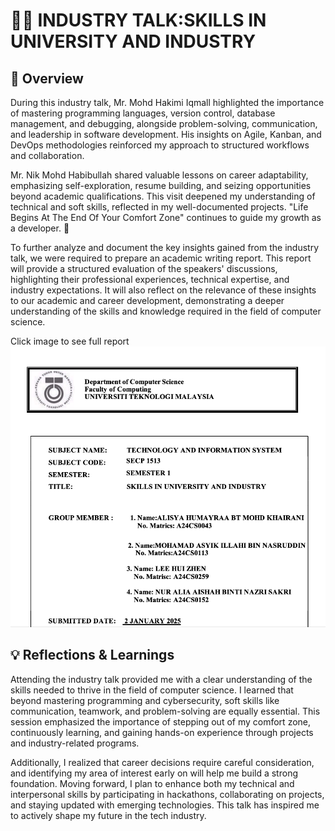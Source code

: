 # 🧑‍💻 INDUSTRY TALK:SKILLS IN UNIVERSITY AND INDUSTRY
## 📌 Overview 
During this industry talk, Mr. Mohd Hakimi Iqmall highlighted the importance of mastering programming languages, version control, database management, and debugging, alongside problem-solving, communication, and leadership in software development. His insights on Agile, Kanban, and DevOps methodologies reinforced my approach to structured workflows and collaboration.

Mr. Nik Mohd Habibullah shared valuable lessons on career adaptability, emphasizing self-exploration, resume building, and seizing opportunities beyond academic qualifications. This visit deepened my understanding of technical and soft skills, reflected in my well-documented projects. "Life Begins At The End Of Your Comfort Zone" continues to guide my growth as a developer. 🚀

To further analyze and document the key insights gained from the industry talk, we were required to prepare an academic writing report. This report will provide a structured evaluation of the speakers' discussions, highlighting their professional experiences, technical expertise, and industry expectations. It will also reflect on the relevance of these insights to our academic and career development, demonstrating a deeper understanding of the skills and knowledge required in the field of computer science.


Click image to see full report
[![Academic Writting Report](https://github.com/aliaaishah/INDUSTRY-TALK-SKILLS-IN-UNIVERSITY-AND-INDUSTRY-/blob/main/Screenshot%202025-02-12%20022157.png)]([https://github.com/nrathrhabs/images/blob/main/Newsletter%20ASG%204.pdf](https://github.com/aliaaishah/INDUSTRY-TALK-SKILLS-IN-UNIVERSITY-AND-INDUSTRY-/blob/main/industry%20talk%202.pdf))

## 💡 Reflections & Learnings 
Attending the industry talk provided me with a clear understanding of the skills needed to thrive in the field of computer science. I learned that beyond mastering programming and cybersecurity, soft skills like communication, teamwork, and problem-solving are equally essential. This session emphasized the importance of stepping out of my comfort zone, continuously learning, and gaining hands-on experience through projects and industry-related programs.

Additionally, I realized that career decisions require careful consideration, and identifying my area of interest early on will help me build a strong foundation. Moving forward, I plan to enhance both my technical and interpersonal skills by participating in hackathons, collaborating on projects, and staying updated with emerging technologies. This talk has inspired me to actively shape my future in the tech industry. 
